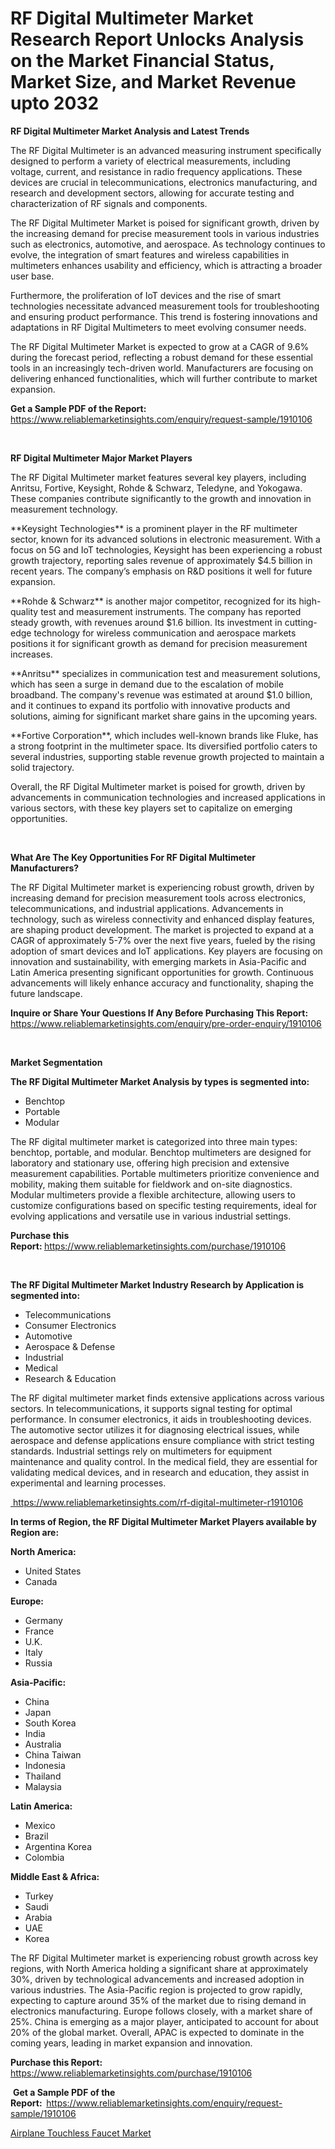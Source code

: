 <p><h1>RF Digital Multimeter Market Research Report Unlocks Analysis on the Market Financial Status, Market Size, and Market Revenue upto 2032</h1></p><p><strong>RF Digital Multimeter Market Analysis and Latest Trends</strong></p>
<p><p>The RF Digital Multimeter is an advanced measuring instrument specifically designed to perform a variety of electrical measurements, including voltage, current, and resistance in radio frequency applications. These devices are crucial in telecommunications, electronics manufacturing, and research and development sectors, allowing for accurate testing and characterization of RF signals and components.</p><p>The RF Digital Multimeter Market is poised for significant growth, driven by the increasing demand for precise measurement tools in various industries such as electronics, automotive, and aerospace. As technology continues to evolve, the integration of smart features and wireless capabilities in multimeters enhances usability and efficiency, which is attracting a broader user base. </p><p>Furthermore, the proliferation of IoT devices and the rise of smart technologies necessitate advanced measurement tools for troubleshooting and ensuring product performance. This trend is fostering innovations and adaptations in RF Digital Multimeters to meet evolving consumer needs.</p><p>The RF Digital Multimeter Market is expected to grow at a CAGR of 9.6% during the forecast period, reflecting a robust demand for these essential tools in an increasingly tech-driven world. Manufacturers are focusing on delivering enhanced functionalities, which will further contribute to market expansion.</p></p>
<p><strong>Get a Sample PDF of the Report:&nbsp;</strong> <a href="https://www.reliablemarketinsights.com/enquiry/request-sample/1910106?utm_campaign=2648&utm_medium=2&utm_source=Github&utm_content=ia&utm_term=01032025&utm_id=rf-digital-multimeter">https://www.reliablemarketinsights.com/enquiry/request-sample/1910106</a></p>
<p>&nbsp;</p>
<p><strong>RF Digital Multimeter Major Market Players</strong></p>
<p><p>The RF Digital Multimeter market features several key players, including Anritsu, Fortive, Keysight, Rohde & Schwarz, Teledyne, and Yokogawa. These companies contribute significantly to the growth and innovation in measurement technology.</p><p>**Keysight Technologies** is a prominent player in the RF multimeter sector, known for its advanced solutions in electronic measurement. With a focus on 5G and IoT technologies, Keysight has been experiencing a robust growth trajectory, reporting sales revenue of approximately $4.5 billion in recent years. The company’s emphasis on R&D positions it well for future expansion.</p><p>**Rohde & Schwarz** is another major competitor, recognized for its high-quality test and measurement instruments. The company has reported steady growth, with revenues around $1.6 billion. Its investment in cutting-edge technology for wireless communication and aerospace markets positions it for significant growth as demand for precision measurement increases.</p><p>**Anritsu** specializes in communication test and measurement solutions, which has seen a surge in demand due to the escalation of mobile broadband. The company's revenue was estimated at around $1.0 billion, and it continues to expand its portfolio with innovative products and solutions, aiming for significant market share gains in the upcoming years.</p><p>**Fortive Corporation**, which includes well-known brands like Fluke, has a strong footprint in the multimeter space. Its diversified portfolio caters to several industries, supporting stable revenue growth projected to maintain a solid trajectory.</p><p>Overall, the RF Digital Multimeter market is poised for growth, driven by advancements in communication technologies and increased applications in various sectors, with these key players set to capitalize on emerging opportunities.</p></p>
<p>&nbsp;</p>
<p><strong>What Are The Key Opportunities For RF Digital Multimeter Manufacturers?</strong></p>
<p><p>The RF Digital Multimeter market is experiencing robust growth, driven by increasing demand for precision measurement tools across electronics, telecommunications, and industrial applications. Advancements in technology, such as wireless connectivity and enhanced display features, are shaping product development. The market is projected to expand at a CAGR of approximately 5-7% over the next five years, fueled by the rising adoption of smart devices and IoT applications. Key players are focusing on innovation and sustainability, with emerging markets in Asia-Pacific and Latin America presenting significant opportunities for growth. Continuous advancements will likely enhance accuracy and functionality, shaping the future landscape.</p></p>
<p><strong>Inquire or Share Your Questions If Any Before Purchasing This Report:</strong> <a href="https://www.reliablemarketinsights.com/enquiry/pre-order-enquiry/1910106?utm_campaign=2648&utm_medium=2&utm_source=Github&utm_content=ia&utm_term=01032025&utm_id=rf-digital-multimeter">https://www.reliablemarketinsights.com/enquiry/pre-order-enquiry/1910106</a></p>
<p>&nbsp;</p>
<p><strong>Market Segmentation</strong></p>
<p><strong>The RF Digital Multimeter Market Analysis by types is segmented into:</strong></p>
<p><ul><li>Benchtop</li><li>Portable</li><li>Modular</li></ul></p>
<p><p>The RF digital multimeter market is categorized into three main types: benchtop, portable, and modular. Benchtop multimeters are designed for laboratory and stationary use, offering high precision and extensive measurement capabilities. Portable multimeters prioritize convenience and mobility, making them suitable for fieldwork and on-site diagnostics. Modular multimeters provide a flexible architecture, allowing users to customize configurations based on specific testing requirements, ideal for evolving applications and versatile use in various industrial settings.</p></p>
<p><strong>Purchase this Report:&nbsp;</strong><a href="https://www.reliablemarketinsights.com/purchase/1910106?utm_campaign=2648&utm_medium=2&utm_source=Github&utm_content=ia&utm_term=01032025&utm_id=rf-digital-multimeter">https://www.reliablemarketinsights.com/purchase/1910106</a></p>
<p>&nbsp;</p>
<p><strong>The RF Digital Multimeter Market Industry Research by Application is segmented into:</strong></p>
<p><ul><li>Telecommunications</li><li>Consumer Electronics</li><li>Automotive</li><li>Aerospace & Defense</li><li>Industrial</li><li>Medical</li><li>Research & Education</li></ul></p>
<p><p>The RF digital multimeter market finds extensive applications across various sectors. In telecommunications, it supports signal testing for optimal performance. In consumer electronics, it aids in troubleshooting devices. The automotive sector utilizes it for diagnosing electrical issues, while aerospace and defense applications ensure compliance with strict testing standards. Industrial settings rely on multimeters for equipment maintenance and quality control. In the medical field, they are essential for validating medical devices, and in research and education, they assist in experimental and learning processes.</p></p>
<p><a href="https://www.reliablemarketinsights.com/rf-digital-multimeter-r1910106?utm_campaign=2648&utm_medium=2&utm_source=Github&utm_content=ia&utm_term=01032025&utm_id=rf-digital-multimeter">&nbsp;https://www.reliablemarketinsights.com/rf-digital-multimeter-r1910106</a></p>
<p><strong>In terms of Region, the RF Digital Multimeter Market Players available by Region are:</strong></p>
<p>
    <p> <strong> North America: </strong>
        <ul>
            <li>United States</li>
            <li>Canada</li>
        </ul>
        </p> 
    <p> <strong> Europe: </strong>
        <ul>
            <li>Germany</li>
            <li>France</li>
            <li>U.K.</li>
            <li>Italy</li>
            <li>Russia</li>
        </ul>
        </p> 
    <p> <strong> Asia-Pacific: </strong>
        <ul>
            <li>China</li>
            <li>Japan</li>
            <li>South Korea</li>
            <li>India</li>
            <li>Australia</li>
            <li>China Taiwan</li>
            <li>Indonesia</li>
            <li>Thailand</li>
            <li>Malaysia</li>
        </ul>
        </p> 
    <p> <strong> Latin America: </strong>
        <ul>
            <li>Mexico</li>
            <li>Brazil</li>
            <li>Argentina Korea</li>
            <li>Colombia</li>
        </ul>
        </p> 
    <p> <strong> Middle East & Africa: </strong>
        <ul>
            <li>Turkey</li>
            <li>Saudi</li>
            <li>Arabia</li>
            <li>UAE</li>
            <li>Korea</li>
        </ul>
    </p>
    </p>
<p><p>The RF Digital Multimeter market is experiencing robust growth across key regions, with North America holding a significant share at approximately 30%, driven by technological advancements and increased adoption in various industries. The Asia-Pacific region is projected to grow rapidly, expecting to capture around 35% of the market due to rising demand in electronics manufacturing. Europe follows closely, with a market share of 25%. China is emerging as a major player, anticipated to account for about 20% of the global market. Overall, APAC is expected to dominate in the coming years, leading in market expansion and innovation.</p></p>
<p><strong>Purchase this Report: </strong><a href="https://www.reliablemarketinsights.com/purchase/1910106?utm_campaign=2648&utm_medium=2&utm_source=Github&utm_content=ia&utm_term=01032025&utm_id=rf-digital-multimeter">https://www.reliablemarketinsights.com/purchase/1910106</a></p>
<p>&nbsp;<strong>Get a Sample PDF of the Report:&nbsp;&nbsp;</strong><a href="https://www.reliablemarketinsights.com/enquiry/request-sample/1910106?utm_campaign=2648&utm_medium=2&utm_source=Github&utm_content=ia&utm_term=01032025&utm_id=rf-digital-multimeter">https://www.reliablemarketinsights.com/enquiry/request-sample/1910106</a></p>
<p><strong></strong></p>
<p><p><a href="https://github.com/dbichayison/Market-Research-Report-List-1/blob/main/airplane-touchless-faucet-market.md?utm_campaign=2648&utm_medium=2&utm_source=Github&utm_content=ia&utm_term=01032025&utm_id=rf-digital-multimeter">Airplane Touchless Faucet Market</a></p></p>